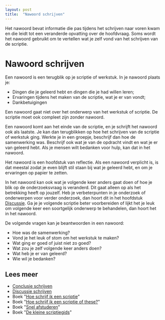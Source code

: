 ```yaml
---
layout: post
title:  "Nawoord schrijven"
---
```

Het nawoord bevat informatie die pas tijdens het schrijven naar voren kwam en die leidt tot een veranderde opvatting over de hoofdvraag. Soms wordt het nawoord gebruikt om te vertellen wat je zelf vond van het schrijven van de scriptie.

<h1>Nawoord schrijven</h1>
<p>Een nawoord is een terugblik op je scriptie of werkstuk. In je nawoord plaats je:
</p>
<ul>
<li>Dingen die je geleerd hebt en dingen die je had willen leren;</li>
<li>Ervaringen tijdens het maken van de scriptie, wat je er van vondt;</li>
<li>Dankbetuigingen</li>
</ul>
<p>
Een nawoord gaat niet over het onderwerp van het werkstuk of scriptie. De scriptie moet ook compleet zijn zonder nawoord. 
</p><p>
Een nawoord komt aan het einde van de scriptie, en je schrijft het nawoord ook als laatste. Je kan dan terugblikken op hoe het schrijven van de scriptie of werkstuk ging. Werkte je in een groepje, beschrijf dan hoe de samenwerking was. Beschrijf ook wat je van de opdracht vindt en wat je er van geleerd hebt. Als je mensen wilt bedanken voor hulp, kan dat in het nawoord.
</p><p>
Het nawoord is een hoofdstuk van reflectie. Als een nawoord verplicht is, is dat meestal zodat je even blijft stil staan bij wat je geleerd hebt, en om je ervaringen op papier te zetten.
</p><p>
In het nawoord kan ook wat je volgende keer anders gaat doen of hoe je blik op de onderzoeksvraag is veranderd. Dit gaat alleen op als het betrekking heeft op jouzelf. Heb je verbeterpunten in je onderzoek of onderwerpen voor verder onderzoek, dan hoort dit in het hoofdstuk <a href="/2010/06/17/discussie-schrijven/">Discussie</a>. Ga je je volgende scriptie beter voorbereiden of lijkt het je leuk om volgende keer een soortgelijk onderwerp te behandelen, dan hoort het in het nawoord.
</p><p>
De volgende vragen kan je beantwoorden in een nawoord:
</p>
<ul>
<li>Hoe was de samenwerking?</li>
<li>Vond je het leuk of stom om het werkstuk te maken?</li>
<li>Wat ging er goed of juist niet zo goed?</li>
<li>Wat zou je zelf volgende keer anders doen?</li>
<li>Wat heb je er van geleerd?</li>
<li>Wie wil je bedanken?</li>
</ul>
<h2>Lees meer</h2>
<ul>
<li><a href="/2009/03/18/conclusie-schrijven/">Conclusie schrijven</a></li>
<li><a href="/2010/06/17/discussie-schrijven/">Discussie schrijven</a></li>
<li>Boek "<a title="Umberto Eco, &euro; 15,00" href="https://www.bol.com/nl/p/hoe-schrijf-ik-een-scriptie/1001004007505538/">Hoe schrijf ik een scriptie</a>"</li>
<li>Boek "<a title="Hans van den Heuvel, &euro; 15,95" href="https://www.bol.com/nl/p/hoe-schrijf-ik-een-scriptie-of-these/1001004007432174/">Hoe schrijf ik een scriptie of these?</a>"</li>
<li>Boek "<a title="Feijen &amp; Trietsch, &euro; 16,00" href="https://www.bol.com/nl/p/snel-afstuderen/1001004002729731/">Snel afstuderen</a>"</li>
<li>Boek "<a title="Coolsma &amp; Schuiling, &euro; 10,00" href="https://www.bol.com/nl/p/de-kleine-scriptiegids-druk-1/666761248/">De kleine scriptiegids</a>"</li>
</ul>
